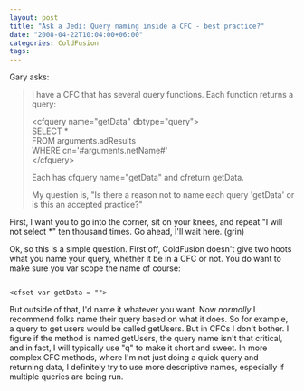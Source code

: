 ```yaml
---
layout: post
title: "Ask a Jedi: Query naming inside a CFC - best practice?"
date: "2008-04-22T10:04:00+06:00"
categories: ColdFusion 
tags: 
---
```


Gary asks:

<blockquote>
<p>
I have a CFC that has several query functions. Each function returns a query:

&lt;cfquery name="getData" dbtype="query"&gt;<br>
SELECT  *<br>
FROM            arguments.adResults<br />
WHERE           cn='#arguments.netName#'<br/>
&lt;/cfquery&gt;

Each has cfquery name="getData" and cfreturn getData.

My question is, "Is there a reason not to name each query 'getData' or is this an accepted practice?" 
</p>
</blockquote>
<!--more-->
First, I want you to go into the corner, sit on your knees, and repeat "I will not select *" ten thousand times. Go ahead, I'll wait here. (grin)

Ok, so this is a simple question. First off, ColdFusion doesn't give two hoots what you name your query, whether it be in a CFC or not. You do want to make sure you var scope the name of course:

<code>
&lt;cfset var getData = ""&gt;
</code>

But outside of that, I'd name it whatever you want. Now <i>normally</i> I recommend folks name their query based on what it does. So for example, a query to get users would be called getUsers. But in CFCs I don't bother. I figure if the method is named getUsers, the query name isn't that critical, and in fact, I will typically use "q" to make it short and sweet. In more complex CFC methods, where I'm not just doing a quick query and returning data, I definitely try to use more descriptive names, especially if multiple queries are being run.